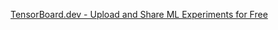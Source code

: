 [TensorBoard.dev - Upload and Share ML Experiments for Free](https://tensorboard.dev/experiment/pYhaNzMVTDOXMcN7QJJEUg/#scalars)